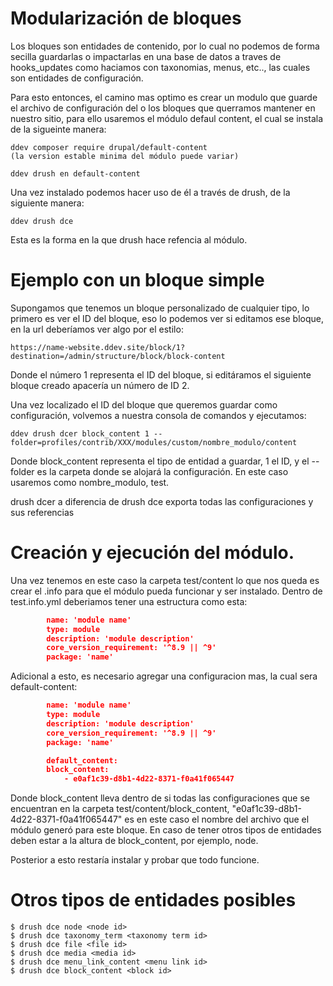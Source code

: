 #  Modularización de bloques

Los bloques son entidades de contenido, por lo cual no podemos de forma secilla guardarlas o impactarlas en una base de datos a traves de hooks_updates 
como haciamos con taxonomias, menus, etc.., las cuales son entidades de configuración.

Para esto entonces, el camino mas optimo es crear un modulo que guarde el archivo de configuración del o los bloques que querramos mantener en nuestro sitio, para ello
usaremos el módulo defaul content, el cual se instala de la sigueinte manera:

    ddev composer require drupal/default-content
    (la version estable minima del módulo puede variar)
    
    ddev drush en default-content
    
Una vez instalado podemos hacer uso de él a través de drush, de la siguiente manera:

    ddev drush dce
    
Esta es la forma en la que drush hace refencia al módulo.

#  Ejemplo con un bloque simple

Supongamos que tenemos un bloque personalizado de cualquier tipo, lo primero es ver el ID del bloque, eso lo podemos ver si editamos ese bloque, en la url deberíamos
ver algo por el estilo:

    https://name-website.ddev.site/block/1?destination=/admin/structure/block/block-content
    
Donde el número 1 representa el ID del bloque, si editáramos el siguiente bloque creado apacería un número de ID 2.

Una vez localizado el ID del bloque que queremos guardar como configuración, volvemos a nuestra consola de comandos y ejecutamos:

    ddev drush dcer block_content 1 --folder=profiles/contrib/XXX/modules/custom/nombre_modulo/content
    
Donde block_content representa el tipo de entidad a guardar, 1 el ID, y el --folder es la carpeta donde se alojará la configuración.
En este caso usaremos como nombre_modulo, test.
    
drush dcer a diferencia de drush dce exporta todas las configuraciones y sus referencias

# Creación y ejecución del módulo.

Una vez tenemos en este caso la carpeta test/content lo que nos queda es crear el .info para que el módulo pueda funcionar y ser instalado.
Dentro de test.info.yml deberiamos tener una estructura como esta:

```json
	    name: 'module name'
	    type: module
	    description: 'module description'
	    core_version_requirement: '^8.9 || ^9'
	    package: 'name'
```        
Adicional a esto, es necesario agregar una configuracion mas, la cual sera default-content:

```json
	    name: 'module name'
	    type: module
	    description: 'module description'
	    core_version_requirement: '^8.9 || ^9'
	    package: 'name'

	    default_content:
		block_content:
		    - e0af1c39-d8b1-4d22-8371-f0a41f065447
```   
Donde block_content lleva dentro de si todas las configuraciones que se encuentran en la carpeta test/content/block_content, "e0af1c39-d8b1-4d22-8371-f0a41f065447" es en este caso el nombre del archivo que el módulo generó para este bloque.
En caso de tener otros tipos de entidades deben estar a la altura de block_content, por ejemplo, node.

Posterior a esto restaría instalar y probar que todo funcione.

# Otros tipos de entidades posibles

    $ drush dce node <node id>
    $ drush dce taxonomy_term <taxonomy term id> 
    $ drush dce file <file id> 
    $ drush dce media <media id>
    $ drush dce menu_link_content <menu link id>
    $ drush dce block_content <block id>

